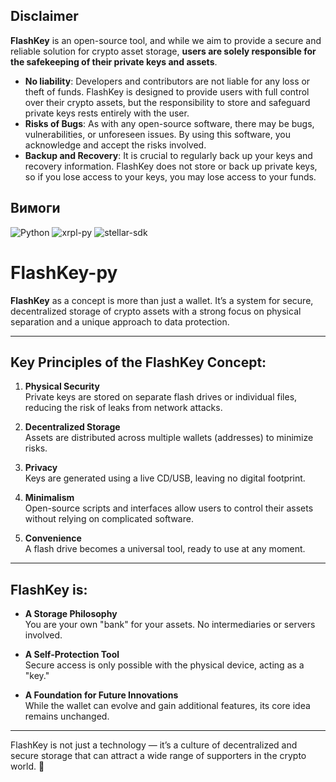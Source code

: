 ## Disclaimer

**FlashKey** is an open-source tool, and while we aim to provide a secure and reliable solution for crypto asset storage, **users are solely responsible for the safekeeping of their private keys and assets**.

- **No liability**: Developers and contributors are not liable for any loss or theft of funds. FlashKey is designed to provide users with full control over their crypto assets, but the responsibility to store and safeguard private keys rests entirely with the user.
- **Risks of Bugs**: As with any open-source software, there may be bugs, vulnerabilities, or unforeseen issues. By using this software, you acknowledge and accept the risks involved.
- **Backup and Recovery**: It is crucial to regularly back up your keys and recovery information. FlashKey does not store or back up private keys, so if you lose access to your keys, you may lose access to your funds.

## Вимоги
![Python](https://img.shields.io/badge/Python-3.8%2B-orange?logo=python)
![xrpl-py](https://img.shields.io/badge/xrpl--py-latest-blue?logo=python)
![stellar-sdk](https://img.shields.io/badge/stellar--sdk-latest-blue?logo=python)



# FlashKey-py

**FlashKey** as a concept is more than just a wallet. It’s a system for secure, decentralized storage of crypto assets with a strong focus on physical separation and a unique approach to data protection.

---

## Key Principles of the FlashKey Concept:

1. **Physical Security**  
   Private keys are stored on separate flash drives or individual files, reducing the risk of leaks from network attacks.

2. **Decentralized Storage**  
   Assets are distributed across multiple wallets (addresses) to minimize risks.

3. **Privacy**  
   Keys are generated using a live CD/USB, leaving no digital footprint.

4. **Minimalism**  
   Open-source scripts and interfaces allow users to control their assets without relying on complicated software.

5. **Convenience**  
   A flash drive becomes a universal tool, ready to use at any moment.

---

## FlashKey is:

- **A Storage Philosophy**  
  You are your own "bank" for your assets. No intermediaries or servers involved.

- **A Self-Protection Tool**  
  Secure access is only possible with the physical device, acting as a "key."

- **A Foundation for Future Innovations**  
  While the wallet can evolve and gain additional features, its core idea remains unchanged.

---

FlashKey is not just a technology — it’s a culture of decentralized and secure storage that can attract a wide range of supporters in the crypto world. 🌟
